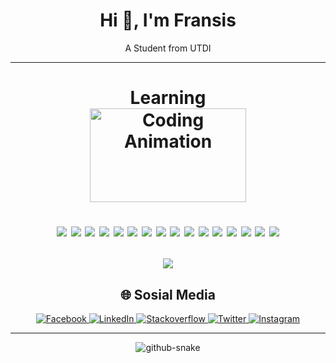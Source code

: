 <!-- <img src="banner_github.png" alt="GitHub Banner" width="100%" /> -->
<h1 align="center"> Hi 👋, I'm Fransis </h1> 

<p align="center"> A Student from UTDI </p>

<hr></hr>

<!-- Yang sedang dipelajari -->
<h1 align="center"> 
 Learning <br>
 <img src="https://media.giphy.com/media/qgQUggAC3Pfv687qPC/giphy.gif" height="150" width="250" alt="Coding Animation">
 <p align="center">
  <img src="https://img.shields.io/badge/python-3670A0?style=for-the-badge&logo=python&logoColor=ffdd54">
  <img src="https://img.shields.io/badge/Jupyter-orange?style=for-the-badge&logo=jupyter&logoColor=white">
  <img src="https://img.shields.io/badge/pandas-%23150458.svg?style=for-the-badge&logo=pandas&logoColor=white">
  <img src="https://img.shields.io/badge/Apache%20Spark-E25A1C?style=for-the-badge&logo=apache-spark&logoColor=white">
  <img src="https://img.shields.io/badge/numpy-%23013243.svg?style=for-the-badge&logo=numpy&logoColor=white">
  <img src="https://img.shields.io/badge/scikit--learn-%23F7931E.svg?style=for-the-badge&logo=scikit-learn&logoColor=white">
  <img src="https://img.shields.io/badge/TensorFlow-%23FF6F00.svg?style=for-the-badge&logo=TensorFlow&logoColor=white">
  <img src="https://img.shields.io/badge/Keras-%23D00000.svg?style=for-the-badge&logo=Keras&logoColor=white">
  <img src="https://img.shields.io/badge/Matplotlib-%23ffffff.svg?style=for-the-badge&logo=Matplotlib&logoColor=black">
  <img src="https://img.shields.io/badge/git-%23F05033.svg?style=for-the-badge&logo=git&logoColor=white">
  <img src="https://img.shields.io/badge/github-%23121011.svg?style=for-the-badge&logo=github&logoColor=white">
  <img src="https://img.shields.io/badge/PyTorch-%23EE4C2C.svg?style=for-the-badge&logo=PyTorch&logoColor=white">
  <img src="https://img.shields.io/badge/Java-007396?style=for-the-badge&logo=java&logoColor=white">
  <img src="https://img.shields.io/badge/github%20actions-%232671E5.svg?style=for-the-badge&logo=githubactions&logoColor=white">
  <img src="https://img.shields.io/badge/docker-%230db7ed.svg?style=for-the-badge&logo=docker&logoColor=white">
  <img src="https://img.shields.io/badge/Streamlit-%23FE4B4B.svg?style=for-the-badge&logo=streamlit&logoColor=white">
</p>
</h1>

<p align="center">
 <img src="https://github-readme-stats.vercel.app/api/top-langs/?username=Fransis96&theme=blue_navy&hide_border=false&include_all_commits=false&count_private=false&layout=compact">
</p>


<!-- Sosial Media -->

<h2 align="center"> 🌐 Sosial Media </h2>
<p align="center">
  <a href="https://web.facebook.com/FAT.theNineties/" target="_blank">
    <img src="https://img.shields.io/badge/Facebook-%231877F2.svg?logo=Facebook&logoColor=white" alt="Facebook">
  </a>
  <a href="https://linkedin.com/in/fransis96/" target="_blank">
    <img src="https://img.shields.io/badge/LinkedIn-%230077B5.svg?logo=linkedin&logoColor=white" alt="LinkedIn">
  </a>
  <a href="https://stackoverflow.com/users/27470695" target="_blank">
    <img src="https://img.shields.io/badge/-Stackoverflow-ffc896?logo=stack-overflow&logoColor=white" alt="Stackoverflow">
  </a>
  <a href="https://x.com/fransis_96" target="_blank">
    <img src="https://img.shields.io/badge/Twitter-%231DA1F2.svg?logo=twitter&logoColor=white" alt="Twitter">
  </a>
  <a href="https://instagram.com/fransis_96" target="_blank">
    <img src="https://img.shields.io/badge/Instagram-%23E4405F.svg?logo=Instagram&logoColor=white" alt="Instagram">
  </a>
</p>

 <!--<p>
  <img align="center" src="https://github-readme-streak-stats.herokuapp.com/?user=fransis96&" alt="fransis96" />
 <img align="left" src="https://github-readme-stats.vercel.app/api/top-langs?username=fransis96&show_icons=true&locale=en&layout=compact" alt="fransis96" />
 </p> -->

<hr></hr>  
<!--<p>&nbsp;<img align="center" src="https://github-readme-stats.vercel.app/api?username=fransis96&show_icons=true&locale=en" alt="fransis96" /></p> -->
<p align="center">
 <picture>
  <source media="(prefers-color-scheme: dark)" srcset="https://raw.githubusercontent.com/tobiasmeyhoefer/tobiasmeyhoefer/output/github-snake-dark.svg" />
  <source media="(prefers-color-scheme: light)" srcset="https://raw.githubusercontent.com/tobiasmeyhoefer/tobiasmeyhoefer/output/github-snake.svg" />
  <img alt="github-snake" src="https://raw.githubusercontent.com/tobiasmeyhoefer/tobiasmeyhoefer/output/github-snake.svg" />
 </picture>
</p>